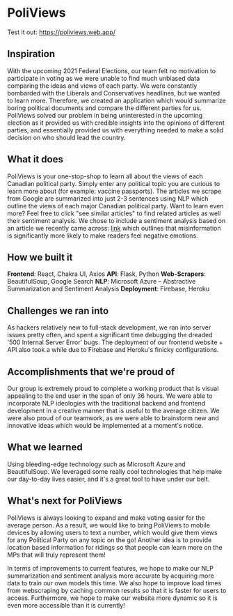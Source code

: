 # PoliViews
Test it out: https://poliviews.web.app/

## Inspiration

With the upcoming 2021 Federal Elections, our team felt no motivation to participate in voting as we were unable to find much unbiased data comparing the ideas and views of each party. We were constantly bombarded with the Liberals and Conservatives headlines, but we wanted to learn more. Therefore, we created an application which would summarize boring political documents and compare the different parties for us. PoliViews solved our problem in being uninterested in the upcoming election as it provided us with credible insights into the opinions of different parties, and essentially provided us with everything needed to make a solid decision on who should lead the country.

## What it does

PoliViews is your one-stop-shop to learn all about the views of each Canadian political party. Simply enter any political topic you are curious to learn more about (for example: vaccine passports). The articles we scrape from Google are summarized into just 2-3 sentences using NLP which outline the views of each major Canadian political party. Want to learn even more? Feel free to click "see similar articles" to find related articles as well their sentiment analysis.  We chose to include a sentiment analysis based on an article we recently came across: [link](https://www.nature.com/articles/s41599-019-0224-y.pdf) which outlines that misinformation is significantly more likely to make readers feel negative emotions. 

## How we built it

**Frontend**: React, Chakra UI, Axios 
**API**: Flask, Python 
**Web-Scrapers**: BeautifulSoup, Google Search
**NLP**: Microsoft Azure – Abstractive Summarization and Sentiment Analysis
**Deployment**: Firebase, Heroku

## Challenges we ran into

As hackers relatively new to full-stack development, we ran into server issues pretty often, and spent a significant time debugging the dreaded '500 Internal Server Error' bugs. The deployment of our frontend website + API also took a while due to Firebase and Heroku's finicky configurations. 

## Accomplishments that we're proud of

Our group is extremely proud to complete a working product that is visual appealing to the end user in the span of only 36 hours. We were able to incorporate NLP ideologies with the traditional backend and frontend development in a creative manner that is useful to the average citizen. We were also proud of our teamwork, as we were able to brainstorm new and innovative ideas which would be implemented at a moment's notice. 

## What we learned

Using bleeding-edge technology such as Microsoft Azure and BeautifulSoup. We leveraged some really cool technologies that help make our day-to-day lives easier, and it's a great tool to have under our belt. 

## What's next for PoliViews

PoliViews is always looking to expand and make voting easier for the average person. As a result, we would like to bring PoliViews to mobile devices by allowing users to text a number, which would give them views for any Political Party on any topic on the go! Another idea is to provide location based information for ridings so that people can learn more on the MPs that will truly represent them!

In terms of improvements to current features, we hope to make our NLP summarization and sentiment analysis more accurate by acquiring more data to train our own models this time. We also hope to improve load times from webscraping by caching common results so that it is faster for users to access. Furthermore, we hope to make our website more dynamic so it is even more accessible than it is currently!
